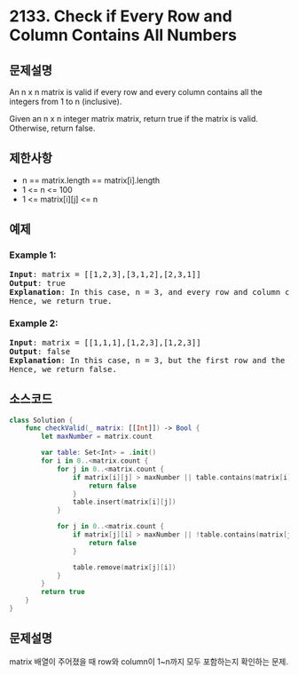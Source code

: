 # 2133. Check if Every Row and Column Contains All Numbers

## 문제설명
An n x n matrix is valid if every row and every column contains all the integers from 1 to n (inclusive).

Given an n x n integer matrix matrix, return true if the matrix is valid. Otherwise, return false.

## 제한사항
- n == matrix.length == matrix[i].length
- 1 <= n <= 100
- 1 <= matrix[i][j] <= n

## 예제
### Example 1:
<pre>
<b>Input</b>: matrix = [[1,2,3],[3,1,2],[2,3,1]]
<b>Output</b>: true
<b>Explanation</b>: In this case, n = 3, and every row and column contains the numbers 1, 2, and 3.
Hence, we return true.
</pre>

### Example 2:
<pre>
<b>Input</b>: matrix = [[1,1,1],[1,2,3],[1,2,3]]
<b>Output</b>: false
<b>Explanation</b>: In this case, n = 3, but the first row and the first column do not contain the numbers 2 or 3.
Hence, we return false.
</pre>

## 소스코드
```Swift
class Solution {
    func checkValid(_ matrix: [[Int]]) -> Bool {
        let maxNumber = matrix.count

        var table: Set<Int> = .init()
        for i in 0..<matrix.count {
            for j in 0..<matrix.count {
                if matrix[i][j] > maxNumber || table.contains(matrix[i][j]) {
                    return false
                }
                table.insert(matrix[i][j])
            }

            for j in 0..<matrix.count {
                if matrix[j][i] > maxNumber || !table.contains(matrix[j][i]) {
                    return false
                }

                table.remove(matrix[j][i])
            }
        }
        return true
    }
}
```

## 문제설명
matrix 배열이 주어졌을 때 row와 column이 1~n까지 모두 포함하는지 확인하는 문제.